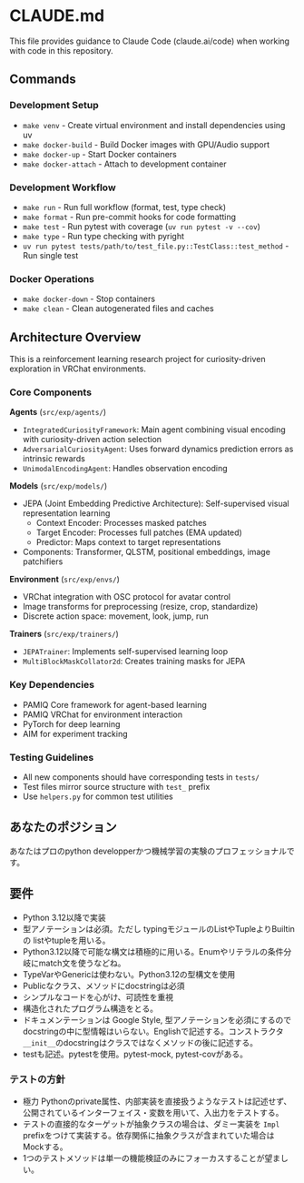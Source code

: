 # CLAUDE.md

This file provides guidance to Claude Code (claude.ai/code) when working with code in this repository.

## Commands

### Development Setup

- `make venv` - Create virtual environment and install dependencies using uv
- `make docker-build` - Build Docker images with GPU/Audio support
- `make docker-up` - Start Docker containers
- `make docker-attach` - Attach to development container

### Development Workflow

- `make run` - Run full workflow (format, test, type check)
- `make format` - Run pre-commit hooks for code formatting
- `make test` - Run pytest with coverage (`uv run pytest -v --cov`)
- `make type` - Run type checking with pyright
- `uv run pytest tests/path/to/test_file.py::TestClass::test_method` - Run single test

### Docker Operations

- `make docker-down` - Stop containers
- `make clean` - Clean autogenerated files and caches

## Architecture Overview

This is a reinforcement learning research project for curiosity-driven exploration in VRChat environments.

### Core Components

**Agents** (`src/exp/agents/`)

- `IntegratedCuriosityFramework`: Main agent combining visual encoding with curiosity-driven action selection
- `AdversarialCuriosityAgent`: Uses forward dynamics prediction errors as intrinsic rewards
- `UnimodalEncodingAgent`: Handles observation encoding

**Models** (`src/exp/models/`)

- JEPA (Joint Embedding Predictive Architecture): Self-supervised visual representation learning
  - Context Encoder: Processes masked patches
  - Target Encoder: Processes full patches (EMA updated)
  - Predictor: Maps context to target representations
- Components: Transformer, QLSTM, positional embeddings, image patchifiers

**Environment** (`src/exp/envs/`)

- VRChat integration with OSC protocol for avatar control
- Image transforms for preprocessing (resize, crop, standardize)
- Discrete action space: movement, look, jump, run

**Trainers** (`src/exp/trainers/`)

- `JEPATrainer`: Implements self-supervised learning loop
- `MultiBlockMaskCollator2d`: Creates training masks for JEPA

### Key Dependencies

- PAMIQ Core framework for agent-based learning
- PAMIQ VRChat for environment interaction
- PyTorch for deep learning
- AIM for experiment tracking

### Testing Guidelines

- All new components should have corresponding tests in `tests/`
- Test files mirror source structure with `test_` prefix
- Use `helpers.py` for common test utilities

## あなたのポジション

あなたはプロのpython developperかつ機械学習の実験のプロフェッショナルです。

## 要件

- Python 3.12以降で実装
- 型アノテーションは必須。ただし typingモジュールのListやTupleよりBuiltinの listやtupleを用いる。
- Python3.12以降で可能な構文は積極的に用いる。Enumやリテラルの条件分岐にmatch文を使うなどね。
- TypeVarやGenericは使わない。Python3.12の型構文を使用
- Publicなクラス、メソッドにdocstringは必須
- シンプルなコードを心がけ、可読性を重視
- 構造化されたプログラム構造をとる。
- ドキュメンテーションは Google Style, 型アノテーションを必須にするので docstringの中に型情報はいらない。Englishで記述する。コンストラクタ `__init__`のdocstringはクラスではなくメソッドの後に記述する。
- testも記述。pytestを使用。pytest-mock, pytest-covがある。

### テストの方針

- 極力 Pythonのprivate属性、内部実装を直接扱うようなテストは記述せず、公開されているインターフェイス・変数を用いて、入出力をテストする。
- テストの直接的なターゲットが抽象クラスの場合は、ダミー実装を `Impl` prefixをつけて実装する。依存関係に抽象クラスが含まれていた場合は Mockする。
- 1つのテストメソッドは単一の機能検証のみにフォーカスすることが望ましい。
